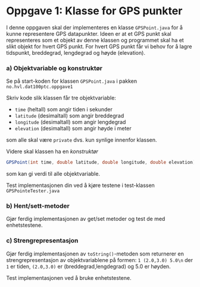 # Oppgave 1: Klasse for GPS punkter

I denne oppgaven skal der implementeres en klasse `GPSPoint.java` for å kunne representere GPS datapunkter. Ideen er at et GPS punkt skal representeres som et objekt av denne klassen og programmet skal ha et slikt objekt for hvert GPS punkt. For hvert GPS punkt får vi behov for å lagre tidspunkt, breddegrad, lengdegrad og høyde (elevation).

### a) Objektvariable og konstruktør

Se på start-koden for klassen `GPSPoint.java` i pakken `no.hvl.dat100ptc.oppgave1`

Skriv kode slik klassen får tre objektvariable:

-	`time` (heltall) som angir tiden i sekunder
-	`latitude` (desimaltall) som angir breddegrad
-	`longitude` (desimaltall) som angir lengdegrad
- `elevation` (desimaltall) som angir høyde i meter

som alle skal være `private` dvs. kun synlige innenfor klassen.

Videre skal klassen ha en *konstruktør*

```java
GPSPoint(int time, double latitude, double longitude, double elevation)
```

som kan gi verdi til alle objektvariable.

Test implementasjonen din ved å kjøre testene i test-klassen `GPSPointeTester.java`

### b) Hent/sett-metoder

Gjør ferdig implementasjonen av get/set metoder og test de med enhetstestene.

### c) Strengrepresentasjon

Gjør ferdig implementasjonen av `toString()`-metoden som returnerer en strengrepresentasjon av objektvariablene på formen: `1 (2.0,3.0) 5.0\n` der `1` er tiden, `(2.0,3.0)` er (breddegrad,lengdegrad) og 5.0 er høyden.

Test implementasjonen ved å bruke enhetstestene.
